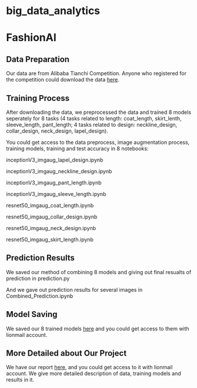 # big_data_analytics


# FashionAI


Data Preparation
----------------
Our data are from Alibaba Tianchi Competition. Anyone who registered for the competition could download the data [here](https://tianchi.aliyun.com/getStart/information.htm?spm=5176.100067.5678.2.77b655052XICWe&raceId=231670).

Training Process
----------------
After downloading the data, we preprocessed the data and trained 8 models seperately for 8 tasks (4 tasks related to length: coat_length, skirt_lenth, sleeve_length, pant_length; 4 tasks related to design: neckline_design, collar_design, neck_design, lapel_design).

You could get access to the data preprocess, image augmentation process, training models, training and test accuracy in 8 notebooks:

inceptionV3_imgaug_lapel_design.ipynb

inceptionV3_imgaug_neckline_design.ipynb

inceptionV3_imgaug_pant_length.ipynb

inceptionV3_imgaug_sleeve_length.ipynb

resnet50_imgaug_coat_length.ipynb

resnet50_imgaug_collar_design.ipynb

resnet50_imgaug_neck_design.ipynb

resnet50_imgaug_skirt_length.ipynb

Prediction Results
----------------

We saved our method of combining 8 models and giving out final resualts of prediction in prediction.py

And we gave out prediction results for several images in Combined_Prediction.ipynb

Model Saving
----------------

We saved our 8 trained models [here](https://drive.google.com/open?id=1ym7w3cqBFTlIRnS_37CdWtgPLgVP3ykG) and you could get access to them with lionmail account.

More Detailed about Our Project
----------------

We have our report [here](https://drive.google.com/open?id=1jbXtrMNsQfmIPntXiXSqGXcDegh85W6lDKHE-RjWZYU), and you could get access to it with lionmail account. We give more detailed description of data, training models and results in it.
